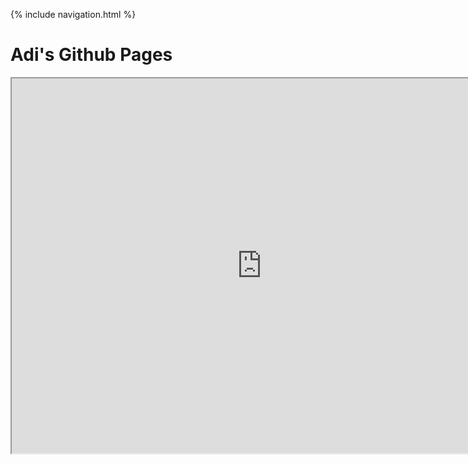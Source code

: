 {% include navigation.html %}

<h1>Adi's Github Pages</h1>

<iframe src="https://github.com/Adi-K-Coding/Tri3-Adi/issues/1" width=800 height=600></iframe>
